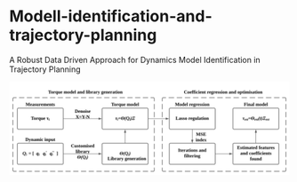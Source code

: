 # Modell-identification-and-trajectory-planning
A Robust Data Driven Approach for Dynamics Model Identification in Trajectory Planning

<p align="center">
<img src="model identification and trajectory planning/result_svg/Blank diagram.svg">
</p>

